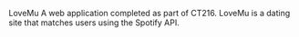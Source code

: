 LoveMu
A web application completed as part of CT216. LoveMu is a dating site that matches users using the Spotify API.
